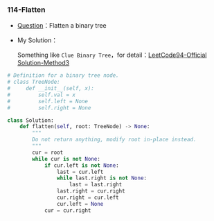 



### 114-Flatten

+ [Question](https://leetcode-cn.com/problems/flatten-binary-tree-to-linked-list/)：Flatten a binary tree

+ My Solution：

  Something like `Clue Binary Tree`，for detail：[LeetCode94-Official Solution-Method3](https://leetcode-cn.com/problems/binary-tree-inorder-traversal/solution/er-cha-shu-de-zhong-xu-bian-li-by-leetcode/)

```python
# Definition for a binary tree node.
# class TreeNode:
#     def __init__(self, x):
#         self.val = x
#         self.left = None
#         self.right = None

class Solution:
    def flatten(self, root: TreeNode) -> None:
        """
        Do not return anything, modify root in-place instead.
        """
        cur = root
        while cur is not None:
            if cur.left is not None:
                last = cur.left
                while last.right is not None:
                    last = last.right
                last.right = cur.right
                cur.right = cur.left
                cur.left = None
            cur = cur.right
```

